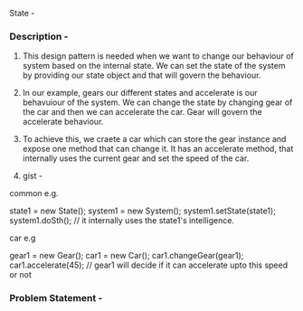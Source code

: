 State - 

### Description -
1. This design pattern is needed when we want to change our behaviour of system based on the internal state. We can set the state of the system by providing our state object and that will govern the behaviour.

2. In our example, gears our different states and accelerate is our behavuiour of the system. We can change the state by changing gear of the car and then we can accelerate the car. Gear will govern the accelerate behaviour.

3. To achieve this, we craete a car which can store the gear instance and expose one method that can change it. It has an accelerate method, that internally uses the current gear and set the speed of the car.

4. gist - 

common e.g.

state1 = new State();
system1 = new System();
system1.setState(state1);
system1.doSth(); // it internally uses the state1's intelligence.

car e.g

gear1 = new Gear();
car1 = new Car();
car1.changeGear(gear1);
car1.accelerate(45); // gear1 will decide if it can accelerate upto this speed or not


### Problem Statement -
